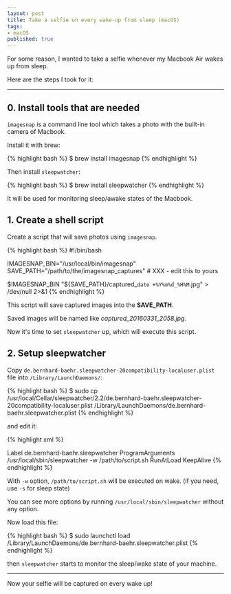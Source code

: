 ```yaml
---
layout: post
title: Take a selfie on every wake-up from sleep (macOS)
tags:
- macOS
published: true
---
```


For some reason, I wanted to take a selfie whenever my Macbook Air wakes up from sleep.

Here are the steps I took for it:

----

## 0. Install tools that are needed

`imagesnap` is a command line tool which takes a photo with the built-in camera of Macbook.

Install it with brew:

{% highlight bash %}
$ brew install imagesnap
{% endhighlight %}

Then install `sleepwatcher`:

{% highlight bash %}
$ brew install sleepwatcher
{% endhighlight %}

It will be used for monitoring sleep/awake states of the Macbook.

## 1. Create a shell script

Create a script that will save photos using `imagesnap`.

{% highlight bash %}
#!/bin/bash

IMAGESNAP_BIN="/usr/local/bin/imagesnap"
SAVE_PATH="/path/to/the/imagesnap_captures"	# XXX - edit this to yours

$IMAGESNAP_BIN "${SAVE_PATH}/captured_`date +%Y%m%d_%H%M`.jpg" > /dev/null 2>&1
{% endhighlight %}

This script will save captured images into the **SAVE_PATH**.

Saved images will be named like *captured_20160331_2058.jpg*.

Now it's time to set `sleepwatcher` up, which will execute this script.

## 2. Setup sleepwatcher

Copy `de.bernhard-baehr.sleepwatcher-20compatibility-localuser.plist` file into `/Library/LaunchDaemons/`:

{% highlight bash %}
$ sudo cp /usr/local/Cellar/sleepwatcher/2.2/de.bernhard-baehr.sleepwatcher-20compatibility-localuser.plist /Library/LaunchDaemons/de.bernhard-baehr.sleepwatcher.plist
{% endhighlight %}

and edit it:

{% highlight xml %}
<?xml version="1.0" encoding="UTF-8"?>
<!DOCTYPE plist PUBLIC "-//Apple Computer//DTD PLIST 1.0//EN" "http://www.apple.com/DTDs/PropertyList-1.0.dtd">
<plist version="1.0">
<dict>
	<key>Label</key>
	<string>de.bernhard-baehr.sleepwatcher</string>
	<key>ProgramArguments</key>
	<array>
		<string>/usr/local/sbin/sleepwatcher</string>
		<string>-w /path/to/script.sh</string>
	</array>
	<key>RunAtLoad</key>
	<true/>
	<key>KeepAlive</key>
	<true/>
</dict>
</plist>
{% endhighlight %}

With `-w` option, `/path/to/script.sh` will be executed on wake. (if you need, use `-s` for sleep state)

You can see more options by running `/usr/local/sbin/sleepwatcher` without any option.

Now load this file:

{% highlight bash %}
$ sudo launchctl load /Library/LaunchDaemons/de.bernhard-baehr.sleepwatcher.plist
{% endhighlight %}

then `sleepwatcher` starts to monitor the sleep/wake state of your machine.

----

Now your selfie will be captured on every wake up!

